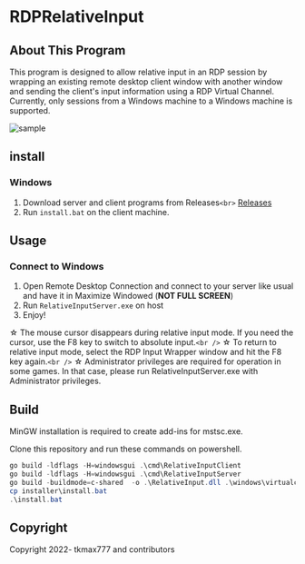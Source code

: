 # RDPRelativeInput

## About This Program

This program is designed to allow relative input in an RDP session by wrapping an existing remote desktop client window with another window and sending the client's input information using a RDP Virtual Channel. Currently, only sessions from a Windows machine to a Windows machine is supported.

![sample](https://gyazo.com/be1c9e2af08539d06cebe4932b4e568d.gif)

## install

### Windows

1. Download server and client programs from Releases`<br>`
   [Releases](https://github.com/TKMAX777/RDPRelativeInput/releases)
2. Run `install.bat` on the client machine.

## Usage

### Connect to Windows

1. Open Remote Desktop Connection and connect to your server like usual and have it in Maximize Windowed (**NOT FULL SCREEN**)
2. Run `RelativeInputServer.exe` on host
3. Enjoy!

  ☆ The mouse cursor disappears during relative input mode. If you need the cursor, use the F8 key to switch to absolute input.`<br />`
  ☆ To return to relative input mode, select the RDP Input Wrapper window and hit the F8 key again.`<br />`
  ☆ Administrator privileges are required for operation in some games. In that case, please run RelativeInputServer.exe with Administrator privileges.

## Build

MinGW installation is required to create add-ins for mstsc.exe.

Clone this repository and run these commands on powershell.

```powershell
go build -ldflags -H=windowsgui .\cmd\RelativeInputClient
go build -ldflags -H=windowsgui .\cmd\RelativeInputServer
go build -buildmode=c-shared  -o .\RelativeInput.dll .\windows\virtualchanneladdin
cp installer\install.bat
.\install.bat
```

## Copyright

Copyright 2022- tkmax777 and contributors
